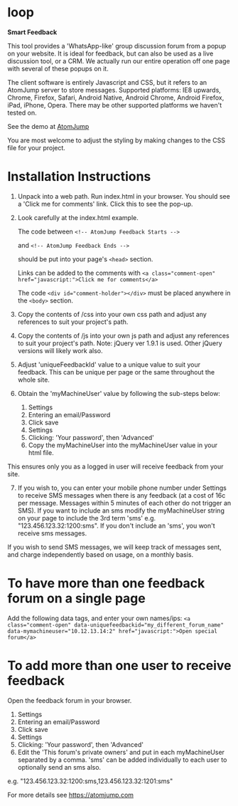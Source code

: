 # loop
**Smart Feedback**

This tool provides a 'WhatsApp-like' group discussion forum from a popup on your website. It is ideal for feedback, but can also be used as a live discussion tool, or a CRM.  We actually run our entire operation off one page with several of these popups on it.

The client software is entirely Javascript and CSS, but it refers to an AtomJump server to store messages.  Supported platforms: IE8 upwards, Chrome, Firefox, Safari, Android Native, Android Chrome, Android Firefox, iPad, iPhone, Opera. There may be other supported platforms we haven't tested on.

See the demo at <a href="https://atomjump.com">AtomJump</a>

You are most welcome to adjust the styling by making changes to the CSS file for your project.




# Installation Instructions

1. Unpack into a web path. Run index.html in your browser.  You should see a 'Click me for comments' link. Click this to see the pop-up.

2. Look carefully at the index.html example.  

	The code between
	`<!-- AtomJump Feedback Starts -->`
	 
	 and
	 `<!-- AtomJump Feedback Ends -->`
	 
	 should be put into your page's `<head>` section.
	
	Links can be added to the comments with
	`<a class="comment-open" href="javascript:">Click me for comments</a>`
	
	The code 
	`<div id="comment-holder"></div>`
	must be placed anywhere in the `<body>` section.
	
3. Copy the contents of /css into your own css path and adjust any references to suit your project's path.
4. Copy the contents of /js into your own js path and adjust any references to suit your project's path. 
Note: jQuery ver 1.9.1 is used.  Other jQuery versions will likely work also.
5. Adjust 'uniqueFeedbackId' value to a unique value to suit your feedback.  This can be unique per page or the same throughout the whole site.
6. Obtain the 'myMachineUser' value by following the sub-steps below:

	1. Settings
	2. Entering an email/Password
	3. Click save
	4. Settings
	5. Clicking: 'Your password', then 'Advanced'
	6. Copy the myMachineUser into the myMachineUser value in your html file.

  This ensures only you as a logged in user will receive feedback from your site.
  
7. If you wish to, you can enter your mobile phone number under Settings to receive SMS messages when there is any feedback
(at a cost of 16c per message. Messages within 5 minutes of each other do not trigger an SMS).  If you want to 
include an sms modify the myMachineUser string on your page to include the 3rd term 'sms'
e.g. "123.456.123.32:1200:sms".  If you don't include an 'sms', you won't receive sms messages.

If you wish to send SMS messages, we will keep track of messages sent, and charge independently based on usage, on a monthly basis.


# To have more than one feedback forum on a single page

Add the following data tags, and enter your own names/ips:
```<a class="comment-open" data-uniquefeedbackid="my_different_forum_name" data-mymachineuser="10.12.13.14:2" href="javascript:">Open special forum</a>```


# To add more than one user to receive feedback

Open the feedback forum in your browser.

1. Settings
2. Entering an email/Password
3. Click save
4. Settings
5. Clicking: 'Your password', then 'Advanced'
6. Edit the 'This forum's private owners' and put in each myMachineUser separated by a comma. 'sms' can be added individually to each user to optionally send an sms also.

e.g. "123.456.123.32:1200:sms,123.456.123.32:1201:sms"



For more details see
https://atomjump.com

